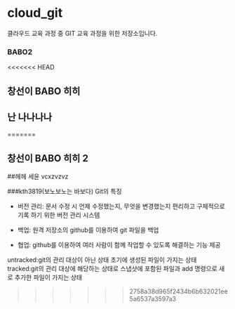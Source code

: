 # cloud_git
클라우드 교육 과정 중 GIT 교육 과정을 위한 저장소입니다.
### BABO2
<<<<<<< HEAD
##  창선이 BABO 히히
## 난 나나나나
=======
##  창선이 BABO 히히 2

##헤헤 세윤
vcxzvzvz

###kth3819(보노보노는 바보다)
Git의 특징

 - 버전 관리: 문서 수정 시 언제 수정했는지, 무엇을 변경했는지 편리하고 구체적으로 기록   하기 위한 버전 관리 시스템

 - 백업: 원격 저장소의 github를 이용하여 git 파일을 백업

 - 협업: github를 이용하여 여러 사람이 함께 작업할 수 있도록 해결하는 기능 제공

untracked:git의 관리 대상이 아닌 상태 초기에 생성된 파일이 가지는 상태
tracked:git의 관리 대상에 해당하는 상태로 스냅샷에 포함된 파일과 add 명령으로
새로 추가한 파일이 가지는 상태
>>>>>>> 2758a38d965f2434b6b632021ee5a6537a3597a3

